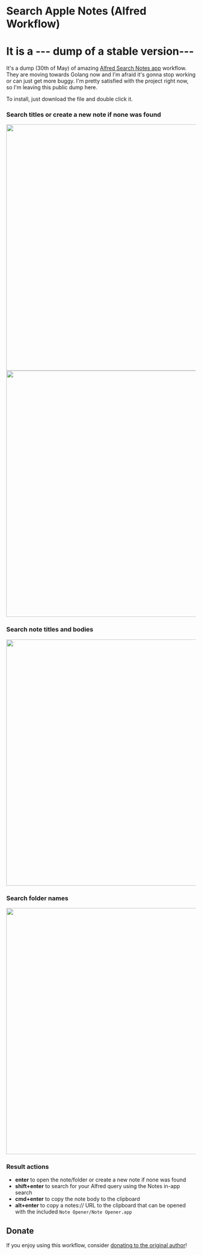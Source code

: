 # Search Apple Notes (Alfred Workflow)

# It is a __**--- dump of a stable version---**__
It's a dump (30th of May) of amazing [Alfred Search Notes app](https://github.com/sballin/alfred-search-notes-app) workflow. They are moving towards Golang now and I'm afraid it's gonna stop working or can just get more buggy. I'm pretty satisfied with the project right now, so I'm leaving this public dump here.

To install, just download the file and double click it.



### Search titles or create a new note if none was found

<img src="https://user-images.githubusercontent.com/2719004/83949726-62850e00-a7f3-11ea-99a7-48f8c67cd480.png" width="654">
  
<img src="https://user-images.githubusercontent.com/2719004/83949516-403ec080-a7f2-11ea-940c-1813559ce462.png" width="654">

### Search note titles and bodies

<img src="https://user-images.githubusercontent.com/2719004/83949619-e094e500-a7f2-11ea-8802-7856620d4ec8.png" width="654">

### Search folder names

<img src="https://user-images.githubusercontent.com/2719004/83949622-e25ea880-a7f2-11ea-92fa-b2250e574402.png" width="654">

### Result actions

*   **enter** to open the note/folder or create a new note if none was found
*   **shift+enter** to search for your Alfred query using the Notes in-app search 
*   **cmd+enter** to copy the note body to the clipboard
*   **alt+enter** to copy a notes:// URL to the clipboard that can be opened with the included `Note Opener/Note Opener.app`

## Donate

If you enjoy using this workflow, consider [donating to the original author](http://paypal.me/sbballin)!
